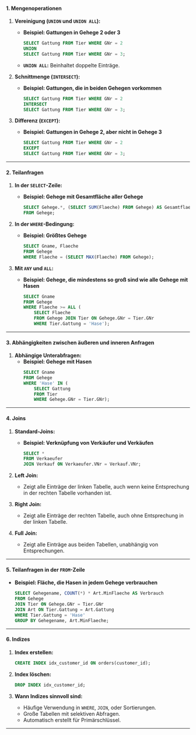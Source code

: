 
#### **1. Mengenoperationen**
1. **Vereinigung (`UNION` und `UNION ALL`):**
   - **Beispiel: Gattungen in Gehege 2 oder 3**
     ```sql
     SELECT Gattung FROM Tier WHERE GNr = 2
     UNION
     SELECT Gattung FROM Tier WHERE GNr = 3;
     ```

   - **`UNION ALL`:** Beinhaltet doppelte Einträge.

2. **Schnittmenge (`INTERSECT`):**
   - **Beispiel: Gattungen, die in beiden Gehegen vorkommen**
     ```sql
     SELECT Gattung FROM Tier WHERE GNr = 2
     INTERSECT
     SELECT Gattung FROM Tier WHERE GNr = 3;
     ```

3. **Differenz (`EXCEPT`):**
   - **Beispiel: Gattungen in Gehege 2, aber nicht in Gehege 3**
     ```sql
     SELECT Gattung FROM Tier WHERE GNr = 2
     EXCEPT
     SELECT Gattung FROM Tier WHERE GNr = 3;
     ```

---

#### **2. Teilanfragen**
1. **In der `SELECT`-Zeile:**
   - **Beispiel: Gehege mit Gesamtfläche aller Gehege**
     ```sql
     SELECT Gehege.*, (SELECT SUM(Flaeche) FROM Gehege) AS Gesamtflaeche
     FROM Gehege;
     ```

2. **In der `WHERE`-Bedingung:**
   - **Beispiel: Größtes Gehege**
     ```sql
     SELECT Gname, Flaeche
     FROM Gehege
     WHERE Flaeche = (SELECT MAX(Flaeche) FROM Gehege);
     ```

3. **Mit `ANY` und `ALL`:**
   - **Beispiel: Gehege, die mindestens so groß sind wie alle Gehege mit Hasen**
     ```sql
     SELECT Gname
     FROM Gehege
     WHERE Flaeche >= ALL (
         SELECT Flaeche
         FROM Gehege JOIN Tier ON Gehege.GNr = Tier.GNr
         WHERE Tier.Gattung = 'Hase');
     ```

---

#### **3. Abhängigkeiten zwischen äußeren und inneren Anfragen**
1. **Abhängige Unterabfragen:**
   - **Beispiel: Gehege mit Hasen**
     ```sql
     SELECT Gname
     FROM Gehege
     WHERE 'Hase' IN (
         SELECT Gattung
         FROM Tier
         WHERE Gehege.GNr = Tier.GNr);
     ```

---

#### **4. Joins**
1. **Standard-Joins:**
   - **Beispiel: Verknüpfung von Verkäufer und Verkäufen**
     ```sql
     SELECT *
     FROM Verkaeufer
     JOIN Verkauf ON Verkaeufer.VNr = Verkauf.VNr;
     ```

2. **Left Join:**
   - Zeigt alle Einträge der linken Tabelle, auch wenn keine Entsprechung in der rechten Tabelle vorhanden ist.

3. **Right Join:**
   - Zeigt alle Einträge der rechten Tabelle, auch ohne Entsprechung in der linken Tabelle.

4. **Full Join:**
   - Zeigt alle Einträge aus beiden Tabellen, unabhängig von Entsprechungen.

---

#### **5. Teilanfragen in der `FROM`-Zeile**
- **Beispiel: Fläche, die Hasen in jedem Gehege verbrauchen**
   ```sql
   SELECT Gehegename, COUNT(*) * Art.MinFlaeche AS Verbrauch
   FROM Gehege
   JOIN Tier ON Gehege.GNr = Tier.GNr
   JOIN Art ON Tier.Gattung = Art.Gattung
   WHERE Tier.Gattung = 'Hase'
   GROUP BY Gehegename, Art.MinFlaeche;
   ```

---

#### **6. Indizes**
1. **Index erstellen:**
   ```sql
   CREATE INDEX idx_customer_id ON orders(customer_id);
   ```

2. **Index löschen:**
   ```sql
   DROP INDEX idx_customer_id;
   ```

3. **Wann Indizes sinnvoll sind:**
   - Häufige Verwendung in `WHERE`, `JOIN`, oder Sortierungen.
   - Große Tabellen mit selektiven Abfragen.
   - Automatisch erstellt für Primärschlüssel.

---
